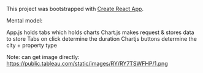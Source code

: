 This project was bootstrapped with [Create React App](https://github.com/facebook/create-react-app).

Mental model:

App.js holds tabs which holds charts
Chart.js makes request & stores data to store
Tabs on click determine the duration
Chartjs buttons determine the city + property type

Note: can get image directly:
https://public.tableau.com/static/images/RY/RY7TSWFHP/1.png